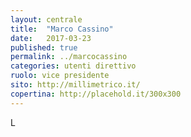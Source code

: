 ```yaml
---
layout: centrale
title:  "Marco Cassino"
date:   2017-03-23
published: true
permalink: ../marcocassino
categories: utenti direttivo
ruolo: vice presidente
sito: http://millimetrico.it/
copertina: http://placehold.it/300x300
---
```

L
